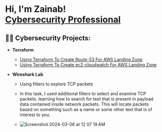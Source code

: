 <h1>Hi, I'm Zainab! <br/><a  <a href="https://www.linkedin.com/in/zainabkeshinro/">Cybersecurity Professional</a>

<h2>👨‍💻 Cybersecurity Projects:</h2>

- <b>Terraform</b>
  - [Using Terraform To Create Route-53 For AWS Landing Zone](https://github.com/Orekesh/aws-route53)
  - [Using Terraform To Create ec2-cloudwatch For AWS Landing Zone](https://github.com/Orekesh/ec2-cloudwatch)

- <b>Wireshark Lab</b>
  - Using filters to explore TCP packets

  - In this task, I used additional filters to select and examine TCP packets. learning how to search for text that is present in payload data contained inside     network packets. This will locate packets based on something such as a name or some other text that is of interest to you.


  - ![Screenshot 2024-03-06 at 12 07 19 AM](https://github.com/Orekesh/Orekeshtest/assets/94982831/ed445364-96ca-4c4c-a2bb-3e900635c80f)








